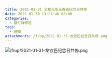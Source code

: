 ```yaml
---
title: 2021-01-31 全知无垢光尊者纪念日共修
date: 2021-01-30 13:27:46-08:00
categories:
  - 慧灯禅修班
tags:
  - 通知
attachments: /f/up/2021-01-31-龙钦巴纪念日共修.png
---
```

![/f/up/2021-01-31-龙钦巴纪念日共修.png](/f/up/2021-01-31-龙钦巴纪念日共修.png)